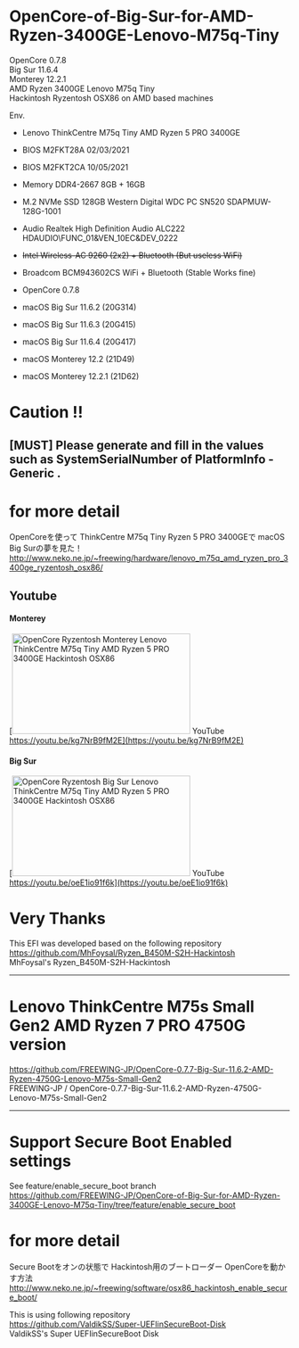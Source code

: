 # OpenCore-of-Big-Sur-for-AMD-Ryzen-3400GE-Lenovo-M75q-Tiny
OpenCore 0.7.8  
Big Sur 11.6.4  
Monterey 12.2.1  
AMD Ryzen 3400GE Lenovo M75q Tiny  
Hackintosh Ryzentosh OSX86 on AMD based machines  

Env.  
* Lenovo ThinkCentre M75q Tiny AMD Ryzen 5 PRO 3400GE
* BIOS M2FKT28A 02/03/2021
* BIOS M2FKT2CA 10/05/2021
* Memory DDR4-2667 8GB + 16GB
* M.2 NVMe SSD 128GB Western Digital WDC PC SN520 SDAPMUW-128G-1001
* Audio Realtek High Definition Audio ALC222 HDAUDIO\FUNC_01&VEN_10EC&DEV_0222
* ~~Intel Wireless-AC 9260 (2x2) + Bluetooth (But useless WiFi)~~
* Broadcom BCM943602CS WiFi + Bluetooth (Stable Works fine)

* OpenCore 0.7.8
* macOS Big Sur 11.6.2 (20G314)
* macOS Big Sur 11.6.3 (20G415)
* macOS Big Sur 11.6.4 (20G417)
* macOS Monterey 12.2 (21D49)
* macOS Monterey 12.2.1 (21D62)

# Caution !!
## [MUST] Please generate and fill in the values such as SystemSerialNumber of PlatformInfo - Generic .

# for more detail
OpenCoreを使って ThinkCentre M75q Tiny Ryzen 5 PRO 3400GEで macOS Big Surの夢を見た！  
http://www.neko.ne.jp/~freewing/hardware/lenovo_m75q_amd_ryzen_pro_3400ge_ryzentosh_osx86/  

## Youtube
#### Monterey
[<img src="https://img.youtube.com/vi/kg7NrB9fM2E/hqdefault.jpg" alt="OpenCore Ryzentosh Monterey Lenovo ThinkCentre M75q Tiny AMD Ryzen 5 PRO 3400GE Hackintosh OSX86" title="OpenCore Ryzentosh Monterey Lenovo ThinkCentre M75q Tiny AMD Ryzen 5 PRO 3400GE Hackintosh OSX86" width="320" height="180"> YouTube https://youtu.be/kg7NrB9fM2E](https://youtu.be/kg7NrB9fM2E)  
#### Big Sur
[<img src="https://img.youtube.com/vi/oeE1io91f6k/hqdefault.jpg" alt="OpenCore Ryzentosh Big Sur Lenovo ThinkCentre M75q Tiny AMD Ryzen 5 PRO 3400GE Hackintosh OSX86" title="OpenCore Ryzentosh Big Sur Lenovo ThinkCentre M75q Tiny AMD Ryzen 5 PRO 3400GE Hackintosh OSX86" width="320" height="180"> YouTube https://youtu.be/oeE1io91f6k](https://youtu.be/oeE1io91f6k)  

# Very Thanks
This EFI was developed based on the following repository  
https://github.com/MhFoysal/Ryzen_B450M-S2H-Hackintosh  
MhFoysal's Ryzen_B450M-S2H-Hackintosh  

***
# Lenovo ThinkCentre M75s Small Gen2 AMD Ryzen 7 PRO 4750G version
https://github.com/FREEWING-JP/OpenCore-0.7.7-Big-Sur-11.6.2-AMD-Ryzen-4750G-Lenovo-M75s-Small-Gen2  
FREEWING-JP / OpenCore-0.7.7-Big-Sur-11.6.2-AMD-Ryzen-4750G-Lenovo-M75s-Small-Gen2  

***
# Support Secure Boot Enabled settings
See feature/enable_secure_boot branch  
https://github.com/FREEWING-JP/OpenCore-of-Big-Sur-for-AMD-Ryzen-3400GE-Lenovo-M75q-Tiny/tree/feature/enable_secure_boot  

# for more detail
Secure Bootをオンの状態で Hackintosh用のブートローダー OpenCoreを動かす方法  
http://www.neko.ne.jp/~freewing/software/osx86_hackintosh_enable_secure_boot/  

This is using following repository  
https://github.com/ValdikSS/Super-UEFIinSecureBoot-Disk  
ValdikSS's Super UEFIinSecureBoot Disk  

